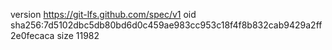 version https://git-lfs.github.com/spec/v1
oid sha256:7d5102dbc5db80bd6d0c459ae983cc953c18f4f8b832cab9429a2ff2e0fecaca
size 11982
